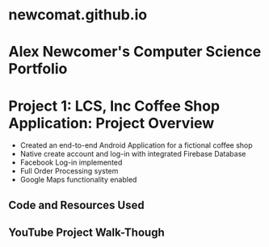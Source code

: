 # newcomat.github.io

# Alex Newcomer's Computer Science Portfolio

# Project 1: LCS, Inc Coffee Shop Application: Project Overview
* Created an end-to-end Android Application for a fictional coffee shop
* Native create account and log-in with integrated Firebase Database
* Facebook Log-in implemented
* Full Order Processing system
* Google Maps functionality enabled

## Code and Resources Used

## YouTube Project Walk-Though



